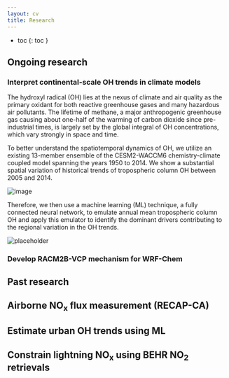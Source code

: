 ```yaml
---
layout: cv
title: Research
---
```


- toc
{: toc }

## Ongoing research

### Interpret continental-scale OH trends in climate models

The hydroxyl radical (OH) lies at the nexus of climate and air quality as the primary oxidant for both reactive greenhouse gases and many hazardous air pollutants. The lifetime of methane, a major anthropogenic greenhouse gas causing about one-half of the warming of carbon dioxide since pre-industrial times, is largely set by the global integral of OH concentrations, which vary strongly in space and time.

To better understand the spatiotemporal dynamics of OH, we utilize an existing 13-member ensemble of the CESM2-WACCM6 chemistry-climate coupled model spanning the years 1950 to 2014. We show a substantial spatial variation of historical trends of tropospheric column OH between 2005 and 2014. 

![image](https://github.com/qdzhu/qdzhu.github.io/assets/31057109/c1293902-9dfb-4fb9-a5c1-7e2cb5a3d079)

Therefore, we then use a machine learning (ML) technique, a fully connected neural network, to emulate annual mean tropospheric column OH and apply this emulator to identify the dominant drivers contributing to the regional variation in the OH trends.


![placeholder](https://via.placeholder.com/800x400 "Large example image")

### Develop RACM2B-VCP mechanism for WRF-Chem

## Past research

## Airborne NO<sub>x</sub> flux measurement (RECAP-CA)

## Estimate urban OH trends using ML

## Constrain lightning NO<sub>x</sub> using BEHR NO<sub>2</sub> retrievals
